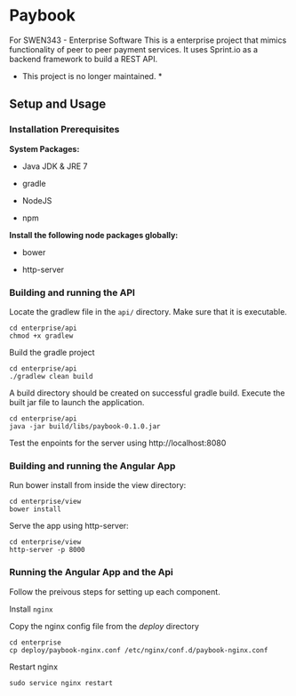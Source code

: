 Paybook
==========

For SWEN343 - Enterprise Software
This is a enterprise project that mimics functionality of peer to peer payment services.
It uses Sprint.io as a backend framework to build a REST API.

* This project is no longer maintained. *

## Setup and Usage

### Installation Prerequisites

**System Packages:**

* Java JDK & JRE 7

* gradle

* NodeJS

* npm

**Install the following node packages globally:**

* bower

* http-server

### Building and running the API

Locate the gradlew file in the `api/` directory. Make sure that it is executable.

    cd enterprise/api
    chmod +x gradlew

Build the gradle project

    cd enterprise/api
    ./gradlew clean build

A build directory should be created on successful gradle build. Execute the built jar file to launch the application.

    cd enterprise/api
    java -jar build/libs/paybook-0.1.0.jar

Test the enpoints for the server using http://localhost:8080


### Building and running the Angular App

Run bower install from inside the view directory:

    cd enterprise/view
    bower install

Serve the app using http-server:

    cd enterprise/view
    http-server -p 8000

### Running the Angular App and the Api

Follow the preivous steps for setting up each component.

Install `nginx`

Copy the nginx config file from the *deploy* directory

    cd enterprise
    cp deploy/paybook-nginx.conf /etc/nginx/conf.d/paybook-nginx.conf

Restart nginx

    sudo service nginx restart
